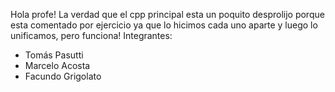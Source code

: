 Hola profe! La verdad que el cpp principal esta un poquito desprolijo porque esta comentado por ejercicio ya que lo hicimos cada uno aparte y luego lo unificamos, pero funciona! 
Integrantes:
- Tomás Pasutti
- Marcelo Acosta
- Facundo Grigolato

